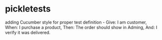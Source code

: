 # pickletests
adding Cucumber style for proper test definition - Give: I am customer,  When: I purchase a product, Then: The order should show in Adming, And: I verify it was delivered.  

